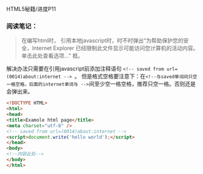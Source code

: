 HTML5秘籍/进度P11
###  阅读笔记：

> 在编写html时， 引用本地javascript时，时不时弹出“为帮助保护您的安全，Internet Explorer 已经限制此文件显示可能访问您计算机的活动内容。单击此处查看选项…” 框。 

解决办法只需要在引用javascript前添加注释语句 ```<!-- saved from url=(0014)about:internet --> ```。 但是格式空格要注意下：在```<!--与saved单词间只空一格空格，后面的internet单词与 -->```间至少空一格空格，推荐只空一格。否则还是会弹出来。 

``` HTML  
<!DOCTYPE HTML>  
<html>  
<head>  
<title>Examole html page</title>  
<meta charset="utf-8" />  
<!-- saved from url=(0014)about:internet -->  
<script>document.write('hello world');</script>  
</head>  
<body>  
<!--内容此处-->  
</body>  
</html>  
```
<!--stackedit_data:
eyJoaXN0b3J5IjpbLTExMTQ2ODI5NTcsMTI2NTI2ODk2XX0=
-->